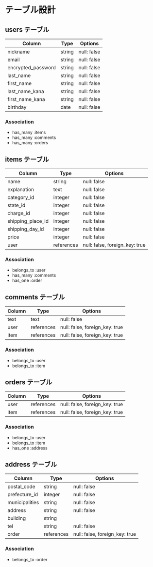 # テーブル設計

## users テーブル

| Column             | Type   | Options                            |
| ------------------ | ------ | ---------------------------------- |
| nickname           | string | null: false                        |
| email              | string | null: false                        |
| encrypted_password | string | null: false                        |
| last_name          | string | null: false                        |
| first_name         | string | null: false                        |
| last_name_kana     | string | null: false                        |
| first_name_kana    | string | null: false                        |
| birthday           | date   | null: false                        |

### Association

- has_many :items
- has_many :comments
- has_many :orders

## items テーブル

| Column             | Type       | Options                        |
| ------------------ | ---------- | ------------------------------ |
| name               | string     | null: false                    |
| explanation        | text       | null: false                    |
| category_id        | integer    | null: false                    |
| state_id           | integer    | null: false                    |
| charge_id          | integer    | null: false                    |
| shipping_place_id  | integer    | null: false                    |
| shipping_day_id    | integer    | null: false                    |
| price              | integer    | null: false                    |
| user               | references | null: false, foreign_key: true |

### Association

- belongs_to :user
- has_many :comments
- has_one  :order

## comments テーブル

| Column    | Type       | Options                        |
| ----------| ---------- | ------------------------------ |
| text      | text       | null: false                    |
| user      | references | null: false, foreign_key: true |
| item      | references | null: false, foreign_key: true |

### Association

- belongs_to :user
- belongs_to :item

## orders テーブル

| Column          | Type       | Options                        |
| ----------------| ---------- | ------------------------------ |
| user            | references | null: false, foreign_key: true |
| item            | references | null: false, foreign_key: true |

### Association

- belongs_to :user
- belongs_to :item
- has_one    :address

## address テーブル

| Column          | Type       | Options                        |
| --------------- | ---------- | ------------------------------ |
| postal_code     | string     | null: false                    |
| prefecture_id   | integer    | null: false                    |
| municipalities  | string     | null: false                    |
| address         | string     | null: false                    |
| building        | string     |                                |
| tel             | string     | null: false                    |
| order           | references | null: false, foreign_key: true |

### Association

- belongs_to :order